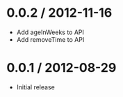 # 0.0.2 / 2012-11-16
  * Add ageInWeeks to API
  * Add removeTime to API

# 0.0.1 / 2012-08-29
  * Initial release